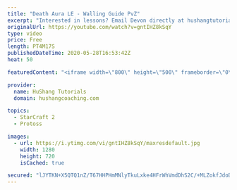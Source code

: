 ```yaml
---
title: "Death Aura LE - Walling Guide PvZ"
excerpt: "Interested in lessons? Email Devon directly at hushangtutorials@outlook.com ------------------------------------------------------------------------------------------------------- Want to support HuShang Tutorials directly? Patreon is a website where you can contribute a monthly donation that will help"
originalUrl: https://youtube.com/watch?v=gntIHZ8kSqY
type: video
price: Free
length: PT4M17S
publishedDateTime: 2020-05-28T16:53:42Z
heat: 50

featuredContent: "<iframe width=\"800\" height=\"500\" frameborder=\"0\" src=\"https://www.youtube.com/embed/gntIHZ8kSqY\" allow=\"accelerometer; autoplay; encrypted-media; gyroscope; picture-in-picture\" allowfullscreen></iframe>"

provider:
  name: HuShang Tutorials
  domain: hushangcoaching.com

topics:
  - StarCraft 2
  - Protoss

images:
  - url: https://i.ytimg.com/vi/gntIHZ8kSqY/maxresdefault.jpg
    width: 1280
    height: 720
    isCached: true

secured: "lJYTKN+X5QTQ1nZ/T67HHPHmMNlyTkuLxke4HFrWhVmdDhS2C/+MLZokfJdoDeEuzTMv29SfVF8vq1I53jYi0HCeG4t4r1GJvi6FylrgcvsoKJWpAkvKCliuGW7PM84LAryzOk6Xspp0lgZSX7hx3rvd7CN/jqdB4Kwzl0OuYmX60bQNvIV4HAx2Y7Cxl/p4Y/sL4bzWaYI1mHdvjRysrNjeThX2EP0TTmprNjgYKiKD6rAX385cRBrch07TzKp3ESsJTE6hlDPr1wawf9GGpKYBR2ClSFrh2T0pWtDyJdMqtzQCEFw+NVuONa4+46HdDdKVhGXO7TedsIWmiMgcdJ2UzwArf8rbEoNDdBvxjxUjci/k+tV6FdNZ1WapC9S1lx3HYrbt+6TFsTyQgwEMGnLBh2fnxc6xZ1kH630LloY=;bD9zb4f/hB5blVI6xkYWxQ=="
---
```


